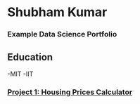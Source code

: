 # Shubham Kumar
### Example Data Science Portfolio
## Education
-MIT
-IIT
### [Project 1: Housing Prices Calculator](https://housing.com/edge/free-property-valuation-calculator)
